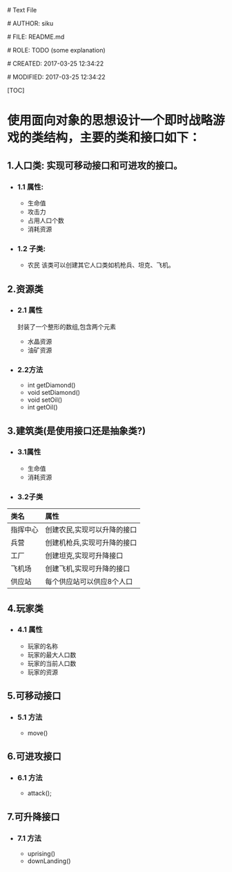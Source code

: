 \# Text File

\# AUTHOR:   siku

\# FILE:     README.md

\# ROLE:     TODO (some explanation)

\# CREATED:  2017-03-25 12:34:22

\# MODIFIED: 2017-03-25 12:34:22

[TOC]

# 使用面向对象的思想设计一个即时战略游戏的类结构，主要的类和接口如下：

## 1.人口类: 实现可移动接口和可进攻的接口。
+ ### 1.1 属性:
  + 生命值
  + 攻击力
  + 占用人口个数
  + 消耗资源

+ ### 1.2 子类:
  + 农民 该类可以创建其它人口类如机枪兵、坦克、飞机。

## 2.资源类

+ ### 2.1 属性
  封装了一个整形的数组,包含两个元素

  +  水晶资源
  +  油矿资源

+ ### 2.2方法
  +  int getDiamond()
  +  void  setDiamond()
  +  void setOil()
  +  int getOil()

## 3.建筑类(是使用接口还是抽象类?)
+ ### 3.1属性
  +  生命值
  +  消耗资源
+ ### 3.2子类

|类名|属性|
|:-| :-|
|指挥中心|创建农民,实现可以升降的接口|
|兵营|创建机枪兵,实现可升降的接口|
|工厂|创建坦克,实现可升降接口|
|飞机场|创建飞机,实现可升降的接口|
|供应站|每个供应站可以供应8个人口|


## 4.玩家类
+ ### 4.1 属性
  +  玩家的名称
  +  玩家的最大人口数
  +  玩家的当前人口数
  +  玩家的资源

## 5.可移动接口
+ ### 5.1 方法
  +  move()

## 6.可进攻接口
+ ### 6.1 方法
  +  attack();

## 7.可升降接口
+ ### 7.1 方法
  +  uprising()
  +  downLanding()
